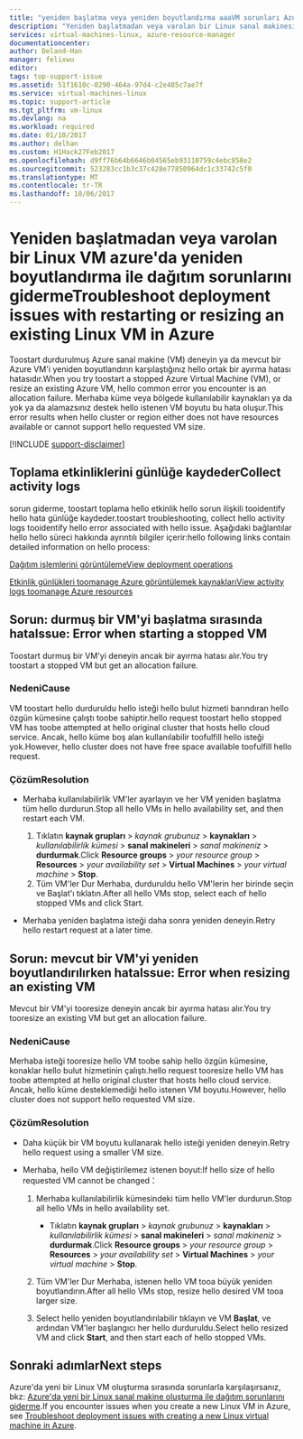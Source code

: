 ```yaml
---
title: "yeniden başlatma veya yeniden boyutlandırma aaaVM sorunları Azure'da | Microsoft Docs"
description: "Yeniden başlatmadan veya varolan bir Linux sanal makinesini Azure yeniden boyutlandırma Resource Manager dağıtım sorunlarını giderme"
services: virtual-machines-linux, azure-resource-manager
documentationcenter: 
author: Deland-Han
manager: felixwu
editor: 
tags: top-support-issue
ms.assetid: 51f1610c-0290-464a-97d4-c2e485c7ae7f
ms.service: virtual-machines-linux
ms.topic: support-article
ms.tgt_pltfrm: vm-linux
ms.devlang: na
ms.workload: required
ms.date: 01/10/2017
ms.author: delhan
ms.custom: H1Hack27Feb2017
ms.openlocfilehash: d9ff76b64b6646b04565eb93110759c4ebc858e2
ms.sourcegitcommit: 523283cc1b3c37c428e77850964dc1c33742c5f0
ms.translationtype: MT
ms.contentlocale: tr-TR
ms.lasthandoff: 10/06/2017
---
```

# <a name="troubleshoot-deployment-issues-with-restarting-or-resizing-an-existing-linux-vm-in-azure"></a><span data-ttu-id="86f0c-103">Yeniden başlatmadan veya varolan bir Linux VM azure'da yeniden boyutlandırma ile dağıtım sorunlarını giderme</span><span class="sxs-lookup"><span data-stu-id="86f0c-103">Troubleshoot deployment issues with restarting or resizing an existing Linux VM in Azure</span></span>
<span data-ttu-id="86f0c-104">Toostart durdurulmuş Azure sanal makine (VM) deneyin ya da mevcut bir Azure VM'i yeniden boyutlandırın karşılaştığınız hello ortak bir ayırma hatası hatasıdır.</span><span class="sxs-lookup"><span data-stu-id="86f0c-104">When you try toostart a stopped Azure Virtual Machine (VM), or resize an existing Azure VM, hello common error you encounter is an allocation failure.</span></span> <span data-ttu-id="86f0c-105">Merhaba küme veya bölgede kullanılabilir kaynakları ya da yok ya da alamazsınız destek hello istenen VM boyutu bu hata oluşur.</span><span class="sxs-lookup"><span data-stu-id="86f0c-105">This error results when hello cluster or region either does not have resources available or cannot support hello requested VM size.</span></span>

[!INCLUDE [support-disclaimer](../../../includes/support-disclaimer.md)]

## <a name="collect-activity-logs"></a><span data-ttu-id="86f0c-106">Toplama etkinliklerini günlüğe kaydeder</span><span class="sxs-lookup"><span data-stu-id="86f0c-106">Collect activity logs</span></span>
<span data-ttu-id="86f0c-107">sorun giderme, toostart toplama hello etkinlik hello sorun ilişkili tooidentify hello hata günlüğe kaydeder.</span><span class="sxs-lookup"><span data-stu-id="86f0c-107">toostart troubleshooting, collect hello activity logs tooidentify hello error associated with hello issue.</span></span> <span data-ttu-id="86f0c-108">Aşağıdaki bağlantılar hello hello süreci hakkında ayrıntılı bilgiler içerir:</span><span class="sxs-lookup"><span data-stu-id="86f0c-108">hello following links contain detailed information on hello process:</span></span>

[<span data-ttu-id="86f0c-109">Dağıtım işlemlerini görüntüleme</span><span class="sxs-lookup"><span data-stu-id="86f0c-109">View deployment operations</span></span>](../../azure-resource-manager/resource-manager-deployment-operations.md)

[<span data-ttu-id="86f0c-110">Etkinlik günlükleri toomanage Azure görüntülemek kaynakları</span><span class="sxs-lookup"><span data-stu-id="86f0c-110">View activity logs toomanage Azure resources</span></span>](../../resource-group-audit.md)

## <a name="issue-error-when-starting-a-stopped-vm"></a><span data-ttu-id="86f0c-111">Sorun: durmuş bir VM'yi başlatma sırasında hata</span><span class="sxs-lookup"><span data-stu-id="86f0c-111">Issue: Error when starting a stopped VM</span></span>
<span data-ttu-id="86f0c-112">Toostart durmuş bir VM'yi deneyin ancak bir ayırma hatası alır.</span><span class="sxs-lookup"><span data-stu-id="86f0c-112">You try toostart a stopped VM but get an allocation failure.</span></span>

### <a name="cause"></a><span data-ttu-id="86f0c-113">Nedeni</span><span class="sxs-lookup"><span data-stu-id="86f0c-113">Cause</span></span>
<span data-ttu-id="86f0c-114">VM toostart hello durduruldu hello isteği hello bulut hizmeti barındıran hello özgün kümesine çalıştı toobe sahiptir.</span><span class="sxs-lookup"><span data-stu-id="86f0c-114">hello request toostart hello stopped VM has toobe attempted at hello original cluster that hosts hello cloud service.</span></span> <span data-ttu-id="86f0c-115">Ancak, hello küme boş alan kullanılabilir toofulfill hello isteği yok.</span><span class="sxs-lookup"><span data-stu-id="86f0c-115">However, hello cluster does not have free space available toofulfill hello request.</span></span>

### <a name="resolution"></a><span data-ttu-id="86f0c-116">Çözüm</span><span class="sxs-lookup"><span data-stu-id="86f0c-116">Resolution</span></span>
* <span data-ttu-id="86f0c-117">Merhaba kullanılabilirlik VM'ler ayarlayın ve her VM yeniden başlatma tüm hello durdurun.</span><span class="sxs-lookup"><span data-stu-id="86f0c-117">Stop all hello VMs in hello availability set, and then restart each VM.</span></span>
  
  1. <span data-ttu-id="86f0c-118">Tıklatın **kaynak grupları** > *kaynak grubunuz* > **kaynakları** > *kullanılabilirlik kümesi* > **sanal makineleri** > *sanal makineniz* > **durdurmak**.</span><span class="sxs-lookup"><span data-stu-id="86f0c-118">Click **Resource groups** > *your resource group* > **Resources** > *your availability set* > **Virtual Machines** > *your virtual machine* > **Stop**.</span></span>
  2. <span data-ttu-id="86f0c-119">Tüm VM'ler Dur Merhaba, durduruldu hello VM'lerin her birinde seçin ve Başlat'ı tıklatın.</span><span class="sxs-lookup"><span data-stu-id="86f0c-119">After all hello VMs stop, select each of hello stopped VMs and click Start.</span></span>
* <span data-ttu-id="86f0c-120">Merhaba yeniden başlatma isteği daha sonra yeniden deneyin.</span><span class="sxs-lookup"><span data-stu-id="86f0c-120">Retry hello restart request at a later time.</span></span>

## <a name="issue-error-when-resizing-an-existing-vm"></a><span data-ttu-id="86f0c-121">Sorun: mevcut bir VM'yi yeniden boyutlandırılırken hata</span><span class="sxs-lookup"><span data-stu-id="86f0c-121">Issue: Error when resizing an existing VM</span></span>
<span data-ttu-id="86f0c-122">Mevcut bir VM'yi tooresize deneyin ancak bir ayırma hatası alır.</span><span class="sxs-lookup"><span data-stu-id="86f0c-122">You try tooresize an existing VM but get an allocation failure.</span></span>

### <a name="cause"></a><span data-ttu-id="86f0c-123">Nedeni</span><span class="sxs-lookup"><span data-stu-id="86f0c-123">Cause</span></span>
<span data-ttu-id="86f0c-124">Merhaba isteği tooresize hello VM toobe sahip hello özgün kümesine, konaklar hello bulut hizmetinin çalıştı.</span><span class="sxs-lookup"><span data-stu-id="86f0c-124">hello request tooresize hello VM has toobe attempted at hello original cluster that hosts hello cloud service.</span></span> <span data-ttu-id="86f0c-125">Ancak, hello küme desteklemediği hello istenen VM boyutu.</span><span class="sxs-lookup"><span data-stu-id="86f0c-125">However, hello cluster does not support hello requested VM size.</span></span>

### <a name="resolution"></a><span data-ttu-id="86f0c-126">Çözüm</span><span class="sxs-lookup"><span data-stu-id="86f0c-126">Resolution</span></span>
* <span data-ttu-id="86f0c-127">Daha küçük bir VM boyutu kullanarak hello isteği yeniden deneyin.</span><span class="sxs-lookup"><span data-stu-id="86f0c-127">Retry hello request using a smaller VM size.</span></span>
* <span data-ttu-id="86f0c-128">Merhaba, hello VM değiştirilemez istenen boyut:</span><span class="sxs-lookup"><span data-stu-id="86f0c-128">If hello size of hello requested VM cannot be changed：</span></span>
  
  1. <span data-ttu-id="86f0c-129">Merhaba kullanılabilirlik kümesindeki tüm hello VM'ler durdurun.</span><span class="sxs-lookup"><span data-stu-id="86f0c-129">Stop all hello VMs in hello availability set.</span></span>
     
     * <span data-ttu-id="86f0c-130">Tıklatın **kaynak grupları** > *kaynak grubunuz* > **kaynakları** > *kullanılabilirlik kümesi* > **sanal makineleri** > *sanal makineniz* > **durdurmak**.</span><span class="sxs-lookup"><span data-stu-id="86f0c-130">Click **Resource groups** > *your resource group* > **Resources** > *your availability set* > **Virtual Machines** > *your virtual machine* > **Stop**.</span></span>
  2. <span data-ttu-id="86f0c-131">Tüm VM'ler Dur Merhaba, istenen hello VM tooa büyük yeniden boyutlandırın.</span><span class="sxs-lookup"><span data-stu-id="86f0c-131">After all hello VMs stop, resize hello desired VM tooa larger size.</span></span>
  3. <span data-ttu-id="86f0c-132">Select hello yeniden boyutlandırılabilir tıklayın ve VM **Başlat**, ve ardından VM'ler başlangıcı her hello durduruldu.</span><span class="sxs-lookup"><span data-stu-id="86f0c-132">Select hello resized VM and click **Start**, and then start each of hello stopped VMs.</span></span>

## <a name="next-steps"></a><span data-ttu-id="86f0c-133">Sonraki adımlar</span><span class="sxs-lookup"><span data-stu-id="86f0c-133">Next steps</span></span>
<span data-ttu-id="86f0c-134">Azure'da yeni bir Linux VM oluşturma sırasında sorunlarla karşılaşırsanız, bkz: [Azure'da yeni bir Linux sanal makine oluşturma ile dağıtım sorunlarını giderme](troubleshoot-deployment-new-vm.md?toc=%2fazure%2fvirtual-machines%2flinux%2ftoc.json).</span><span class="sxs-lookup"><span data-stu-id="86f0c-134">If you encounter issues when you create a new Linux VM in Azure, see [Troubleshoot deployment issues with creating a new Linux virtual machine in Azure](troubleshoot-deployment-new-vm.md?toc=%2fazure%2fvirtual-machines%2flinux%2ftoc.json).</span></span>

